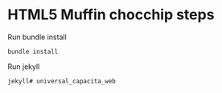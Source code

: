 HTML5 Muffin chocchip steps
============================

Run bundle install

	bundle install

Run jekyll

	jekyll# universal_capacita_web
